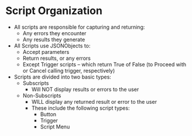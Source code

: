 # Script Organization

- All scripts are responsible for capturing and returning:
  - Any errors they encounter
  - Any results they generate
- All Scripts use JSONObjects to:
  - Accept parameters
  - Return results, or any errors
  - Except Trigger scripts – which return True of False (to Proceed with or Cancel calling trigger, respectively)
- Scripts are divided into two basic types:
  - Subscripts
    - Will NOT display results or errors to the user
  - Non-Subscripts 
    - WILL display any returned result or error to the user
    - These include the following script types:
      - Button
      - Trigger
      - Script Menu
